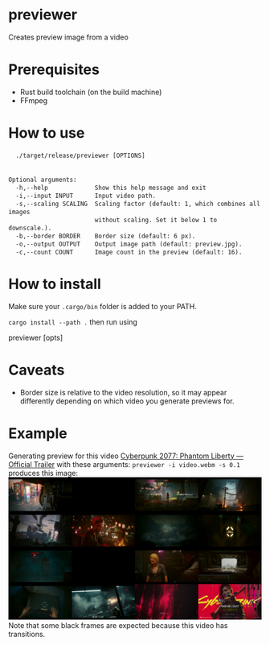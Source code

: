 # previewer
Creates preview image from a video

# Prerequisites
* Rust build toolchain (on the build machine)
* FFmpeg

# How to use
```Usage:
  ./target/release/previewer [OPTIONS]


Optional arguments:
  -h,--help             Show this help message and exit
  -i,--input INPUT      Input video path.
  -s,--scaling SCALING  Scaling factor (default: 1, which combines all images
                        without scaling. Set it below 1 to downscale.).
  -b,--border BORDER    Border size (default: 6 px).
  -o,--output OUTPUT    Output image path (default: preview.jpg).
  -c,--count COUNT      Image count in the preview (default: 16).
```

# How to install
Make sure your `.cargo/bin` folder is added to your PATH.

`cargo install --path .`
then run using

previewer [opts]

# Caveats
* Border size is relative to the video resolution, so it may appear differently depending on which video you generate previews for.

# Example
Generating preview for this video [Cyberpunk 2077: Phantom Liberty — Official Trailer](https://www.youtube.com/watch?v=reABCMNGM3w) with these arguments: 
`previewer -i video.webm -s 0.1` produces this image:
![Preview image](images/preview.jpg)
Note that some black frames are expected because this video has transitions.
